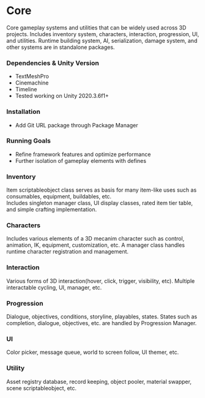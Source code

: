 # Core
Core gameplay systems and utilities that can be widely used across 3D projects.  Includes inventory system, characters, interaction, progression, UI, and utilities. Runtime building system, AI, serialization, damage system, and other systems are in standalone packages.

### Dependencies & Unity Version
- TextMeshPro
- Cinemachine
- Timeline
- Tested working on Unity 2020.3.6f1+

### Installation
- Add Git URL package through Package Manager

### Running Goals
- Refine framework features and optimize performance
- Further isolation of gameplay elements with defines

### Inventory
Item scriptableobject class serves as basis for many item-like uses such as consumables, equipment, buildables, etc.  
Includes singleton manager class, UI display classes, rated item tier table, and simple crafting implementation.
### Characters
Includes various elements of a 3D mecanim character such as control, animation, IK, equipment, customization, etc. A manager class handles runtime character registration and management. 
### Interaction
Various forms of 3D interaction(hover, click, trigger, visibility, etc). Multiple interactable cycling, UI, manager, etc. 
### Progression
Dialogue, objectives, conditions, storyline, playables, states. States such as completion, dialogue, objectives, etc. are handled by Progression Manager.
### UI
Color picker, message queue, world to screen follow, UI themer, etc.
### Utility
Asset registry database, record keeping, object pooler, material swapper, scene scriptableobject, etc.